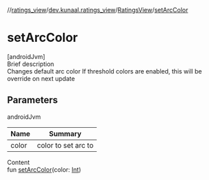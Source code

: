//[ratings_view](../../index.md)/[dev.kunaal.ratings_view](../index.md)/[RatingsView](index.md)/[setArcColor](set-arc-color.md)



# setArcColor  
[androidJvm]  
Brief description  
Changes default arc color If threshold colors are enabled, this will be override on next update  
  


## Parameters  
  
androidJvm  
  
|  Name|  Summary| 
|---|---|
| color| color to set arc to
  
  
Content  
fun [setArcColor](set-arc-color.md)(color: [Int](https://kotlinlang.org/api/latest/jvm/stdlib/kotlin/-int/index.html))  



